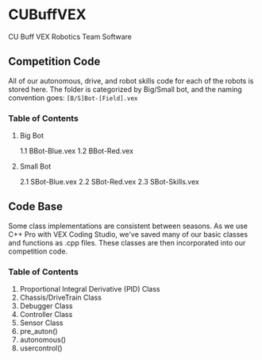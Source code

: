 # CUBuffVEX
CU Buff VEX Robotics Team Software

## Competition Code
All of our autonomous, drive, and robot skills code for each of the robots is stored here. The folder
is categorized by Big/Small bot, and the naming convention goes:
```[B/S]Bot-[Field].vex```
### Table of Contents
1. Big Bot

	1.1 BBot-Blue.vex
	1.2 BBot-Red.vex
2. Small Bot

	2.1 SBot-Blue.vex
	2.2 SBot-Red.vex
	2.3 SBot-Skills.vex
## Code Base
Some class implementations are consistent between seasons. As we use C++ Pro with VEX Coding Studio, 
we've saved many of our basic classes and functions as .cpp files. These classes are then incorporated
into our competition code.
### Table of Contents
1. Proportional Integral Derivative (PID) Class
2. Chassis/DriveTrain Class
3. Debugger Class
4. Controller Class
5. Sensor Class
6. pre_auton()
7. autonomous()
8. usercontrol()
